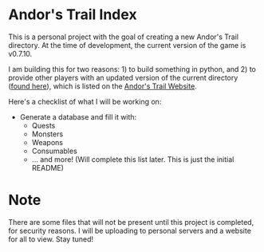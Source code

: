 # Andor's Trail Index
This is a personal project with the goal of creating a new Andor's Trail directory. At the time of development, the current version of the game is v0.7.10.

I am building this for two reasons: 1) to build something in python, and 2) to provide other players with an updated version of the current directory ([found here](http://andorstrail.irkalla.cz/0.7.0/)), which is listed on the [Andor's Trail Website](https://andorstrail.com/).

Here's a checklist of what I will be working on:
* Generate a database and fill it with:
    + Quests
    + Monsters
    + Weapons
    + Consumables
    + ... and more! (Will complete this list later. This is just the initial README)

# Note
There are some files that will not be present until this project is completed, for security reasons. I will be uploading to personal servers and a website for all to view. Stay tuned!